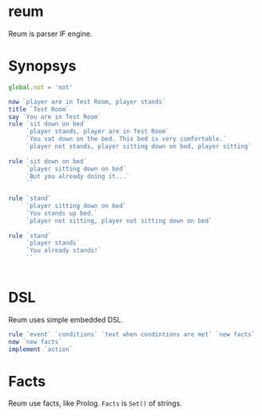 # reum
Reum is parser IF engine.

# Synopsys
```js
global.not = 'not'

now `player are in Test Room, player stands`
title `Test Room`
say `You are in Test Room`
rule `sit down on bed`
     `player stands, player are in Test Room`
     `You sat down on the bed. This bed is very comfortable.`
     `player not stands, player sitting down on bed, player sitting`
     
rule `sit down on bed`
     `player sitting down on bed`
     `But you already doing it...`
     ``
     
rule `stand`
     `player sitting down on bed`
     `You stands up bed.`
     `player not sitting, player not sitting down on bed`
     
rule `stand`
     `player stands`
     `You already stands!`
     ``
     

```

# DSL
Reum uses simple embedded DSL.
```js
rule `event` `conditions` `text when condintions are met` `new facts`
now `new facts`
implement `action`
```

# Facts
Reum use facts, like Prolog. `Facts` is `Set()` of strings.
